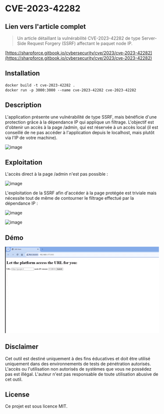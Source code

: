 # CVE-2023-42282

## Lien vers l'article complet

> Un article détaillant la vulnérabilité CVE-2023-42282 de type Server-Side Request Forgery (SSRF) affectant le paquet node IP.

[https://sharpforce.gitbook.io/cybersecurity/cve/2023/cve-2023-42282](https://sharpforce.gitbook.io/cybersecurity/cve/2023/cve-2023-42282)

## Installation

```
docker build -t cve-2023-42282 .
docker run -p 3000:3000 --name cve-2023-42282 cve-2023-42282
```

## Description

L'application présente une vulnérabilité de type SSRF, mais bénéficie d'une protection grâce à la dépendance IP qui applique un filtrage. L'objectif est d'obtenir un accès à la page /admin, qui est réservée à un accès local (il est conseillé de ne pas accéder à l'application depuis le localhost, mais plutôt via l'IP de votre machine).

![image](https://github.com/user-attachments/assets/0fb943ff-10be-4ebf-a13d-6c9cf4d794eb)

## Exploitation

L'accès direct à la page /admin n'est pas possible : 

![image](https://github.com/user-attachments/assets/2b8ff18f-5f83-482c-9a49-dee8707e9951)

L'exploitation de la SSRF afin d'accéder à la page protégée est triviale mais nécessite tout de même de contourner le filtrage effectué par la dépendance IP : 

![image](https://github.com/user-attachments/assets/8c72e5c2-9d50-4599-88e3-02470f6549ac)

![image](https://github.com/user-attachments/assets/6c611836-6f68-4b3a-b805-0ffc3dc62ff9)

## Démo

![](https://github.com/Sharpforce/cybersecurity-code/blob/main/CVE-2023-42282/demo/demo.gif)

## Disclaimer

Cet outil est destiné uniquement à des fins éducatives et doit être utilisé uniquement dans des environnements de tests de pénétration autorisés. L'accès ou l'utilisation non autorisés de systèmes que vous ne possédez pas est illégal. L'auteur n'est pas responsable de toute utilisation abusive de cet outil.

## License

Ce projet est sous licence MIT.
